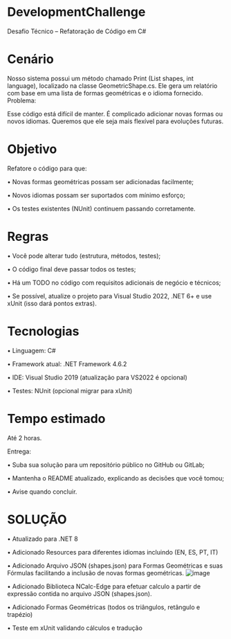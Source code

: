 # DevelopmentChallenge
Desafio Técnico – Refatoração de Código em C#


# Cenário

Nosso sistema possui um método chamado Print (List<GeometricShape> shapes,
int language), localizado na classe GeometricShape.cs. Ele gera um relatório com
base em uma lista de formas geométricas e o idioma fornecido.
Problema:

Esse código está difícil de manter. É complicado adicionar novas formas ou novos
idiomas. Queremos que ele seja mais flexível para evoluções futuras.


# Objetivo

Refatore o código para que:

• Novas formas geométricas possam ser adicionadas facilmente;

• Novos idiomas possam ser suportados com mínimo esforço;

• Os testes existentes (NUnit) continuem passando corretamente.


# Regras


• Você pode alterar tudo (estrutura, métodos, testes);

• O código final deve passar todos os testes;

• Há um TODO no código com requisitos adicionais de negócio e técnicos;

• Se possível, atualize o projeto para Visual Studio 2022, .NET 6+ e use xUnit
(isso dará pontos extras).


# Tecnologias

• Linguagem: C#

• Framework atual: .NET Framework 4.6.2

• IDE: Visual Studio 2019 (atualização para VS2022 é opcional)

• Testes: NUnit (opcional migrar para xUnit)


# Tempo estimado

Até 2 horas.

Entrega:

• Suba sua solução para um repositório público no GitHub ou GitLab;

• Mantenha o README atualizado, explicando as decisões que você tomou;

• Avise quando concluir.


# SOLUÇÃO

• Atualizado para .NET 8

• Adicionado Resources para diferentes idiomas incluindo (EN, ES, PT, IT)

• Adicionado Arquivo JSON (shapes.json) para Formas Geométricas e suas Fórmulas facilitando a inclusão de novas formas geométricas.
![image](https://github.com/user-attachments/assets/04ba081c-0042-4001-b2f0-e4464c5a2415)

• Adicionado Biblioteca NCalc-Edge para efetuar calculo a partir de expressão contida no arquivo JSON (shapes.json).

• Adicionado Formas Geométricas (todos os triângulos, retângulo e trapézio)

• Teste em xUnit validando cálculos e tradução

